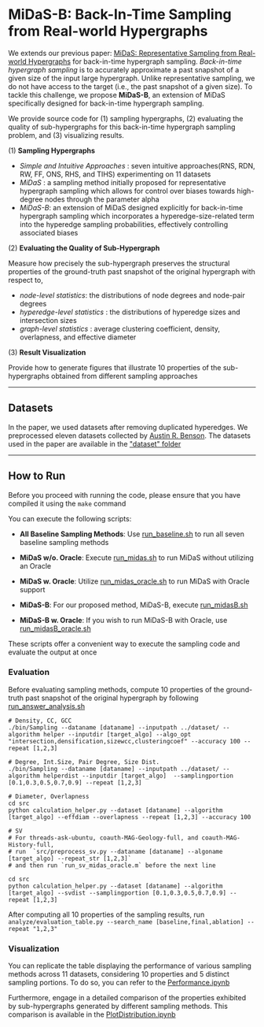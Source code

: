 # MiDaS-B: Back-In-Time Sampling from Real-world Hypergraphs


We extends our previous paper: [MiDaS: Representative Sampling from Real-world Hypergraphs](https://arxiv.org/abs/2202.01587) for back-in-time hypergraph sampling. 
*Back-in-time hypergraph sampling* is to accurately approximate a past snapshot of a given size of the input large hypergraph. 
Unlike representative sampling, we do not have access to the target (i.e., the past snapshot of a given size). 
To tackle this challenge, we propose **MiDaS-B**, an extension of MiDaS specifically designed for back-in-time hypergraph sampling. 

We provide source code for (1) sampling hypergraphs, (2) evaluating the quality of sub-hypergraphs for this back-in-time hypergraph sampling problem, and (3) visualizing results.


(1) **Sampling Hypergraphs**

* *Simple and Intuitive Approaches* : seven intuitive approaches(RNS, RDN, RW, FF, ONS, RHS, and TIHS) experimenting on 11 datasets
* *MiDaS* : a sampling method initially proposed for representative hypergraph sampling which allows for control over biases towards high-degree nodes through the parameter alpha
* *MiDaS-B*: an extension of MiDaS designed explicitly for back-in-time hypergraph sampling which incorporates a hyperedge-size-related term into the hyperedge sampling probabilities, effectively controlling associated biases

(2) **Evaluating the Quality of Sub-Hypergraph**

Measure how precisely the sub-hypergraph preserves the structural properties of the ground-truth past snapshot of the original hypergraph with respect to,

* *node-level statistics*: the distributions of node degrees and node-pair degrees
* *hyperedge-level statistics* : the distributions of hyperedge sizes and intersection sizes
* *graph-level statistics* : average clustering coefficient, density, overlapness, and effective diameter


(3) **Result Visualization**

Provide how to generate figures that illustrate 10 properties of the sub-hypergraphs obtained from different sampling approaches

- - -

## Datasets

In the paper, we used datasets after removing duplicated hyperedges. We preprocessed eleven datasets collected by [Austin R. Benson](https://www.cs.cornell.edu/~arb/data/). The datasets used in the paper are available in the ["dataset" folder](https://github.com/young917/MiDaS/tree/main/dataset)

- - -

## How to Run

Before you proceed with running the code, please ensure that you have compiled it using the `make` command

You can execute the following scripts:

* **All Baseline Sampling Methods**: Use [run_baseline.sh](https://github.com/young917/MiDaS-B/blob/main/run/run_baseline.sh) to run all seven baseline sampling methods

* **MiDaS w/o. Oracle**: Execute [run_midas.sh](https://github.com/young917/MiDaS-B/blob/main/run/run_midas.sh) to run MiDaS without utilizing an Oracle

* **MiDaS w. Oracle**: Utilize [run_midas_oracle.sh](https://github.com/young917/MiDaS-B/blob/main/run/run_midas_oracle.sh) to run MiDaS with Oracle support

* **MiDaS-B**: For our proposed method, MiDaS-B, execute [run_midasB.sh](https://github.com/young917/MiDaS-B/blob/main/run/run_midasB.sh)

* **MiDaS-B w. Oracle**: If you wish to run MiDaS-B with Oracle, use [run_midasB_oracle.sh](https://github.com/young917/MiDaS-B/blob/main/run/run_midasB_oracle.sh)

These scripts offer a convenient way to execute the sampling code and evaluate the output at once
 
### Evaluation

Before evaluating sampling methods, compute 10 properties of the ground-truth past snapshot of the original hypergraph by following [run_answer_analysis.sh](https://github.com/young917/MiDaS-B/blob/main/run/run_answer_analysis.sh)

```
# Density, CC, GCC
./bin/Sampling --dataname [dataname] --inputpath ../dataset/ --algorithm helper --inputdir [target_algo] --algo_opt "intersection,densification,sizewcc,clusteringcoef" --accuracy 100 --repeat [1,2,3]

# Degree, Int.Size, Pair Degree, Size Dist.
./bin/Sampling --dataname [dataname] --inputpath ../dataset/ --algorithm helperdist --inputdir [target_algo]  --samplingportion [0.1,0.3,0.5,0.7,0.9] --repeat [1,2,3]

# Diameter, Overlapness
cd src
python calculation_helper.py --dataset [dataname] --algorithm [target_algo] --effdiam --overlapness --repeat [1,2,3] --accuracy 100

# SV
# For threads-ask-ubuntu, coauth-MAG-Geology-full, and coauth-MAG-History-full, 
# run  `src/preprocess_sv.py --dataname [dataname] --algoname [target_algo] --repeat_str [1,2,3]` 
# and then run `run_sv_midas_oracle.m` before the next line

cd src
python calculation_helper.py --dataset [dataname] --algorithm [target_algo] --svdist --samplingportion [0.1,0.3,0.5,0.7,0.9] --repeat [1,2,3]

```

After computing all 10 properties of the sampling results, run `analyze/evaluation_table.py --search_name [baseline,final,ablation] --repeat "1,2,3"`


### Visualization

You can replicate the table displaying the performance of various sampling methods across 11 datasets, considering 10 properties and 5 distinct sampling portions. 
To do so, you can refer to the [Performance.ipynb](https://github.com/young917/MiDaS-B/blob/main/analyze/Performance.ipynb)

Furthermore, engage in a detailed comparison of the properties exhibited by sub-hypergraphs generated by different sampling methods. This comparison is available in the [PlotDistribution.ipynb](https://github.com/young917/MiDaS-B/blob/main/analyze/PlotDistribution.ipynb)

